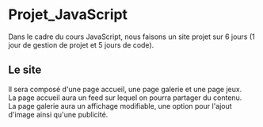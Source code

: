 # Projet_JavaScript
Dans le cadre du cours JavaScript, nous faisons un site projet sur 6 jours (1 jour de gestion de projet et 5 jours de code). 

## Le site

Il sera composé d'une page accueil, une page galerie et une page jeux.\
La page accueil aura un feed sur lequel on pourra partager du contenu.\
La page galerie aura un affichage modifiable, une option pour l'ajout d'image ainsi qu'une publicité.


